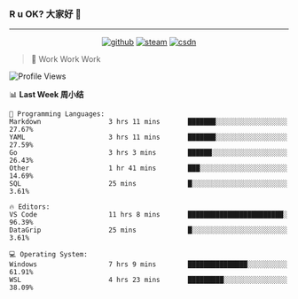 ### R u OK? 大家好 👋

___

<p align="center">
  <a href="https://bigkjp97.github.io/"><img src="https://img.shields.io/badge/-GitPage-lightgrey" alt="github"></a>
  <a href="https://steamcommunity.com/id/bigkjp/"><img src="https://img.shields.io/badge/-Steam-black" alt="steam"></a>
  <a href="https://blog.csdn.net/qq_38986088"><img src="https://img.shields.io/badge/CSDN-cf000e" alt="csdn"></a>
</p>

> 🧟 Work Work Work

<!--START_SECTION:kjp readme-->
![Profile Views](http://img.shields.io/badge/Mi%20Amigos%E2%99%82%EF%B8%8F-1-ff69b4)

📊 **Last Week 周小结** 

```text
💬 Programming Languages: 
Markdown                 3 hrs 11 mins       ███████░░░░░░░░░░░░░░░░░░   27.67% 
YAML                     3 hrs 11 mins       ███████░░░░░░░░░░░░░░░░░░   27.59% 
Go                       3 hrs 3 mins        ██████░░░░░░░░░░░░░░░░░░░   26.43% 
Other                    1 hr 41 mins        ███░░░░░░░░░░░░░░░░░░░░░░   14.69% 
SQL                      25 mins             █░░░░░░░░░░░░░░░░░░░░░░░░   3.61%

🔥 Editors: 
VS Code                  11 hrs 8 mins       ████████████████████████░   96.39% 
DataGrip                 25 mins             █░░░░░░░░░░░░░░░░░░░░░░░░   3.61%

💻 Operating System: 
Windows                  7 hrs 9 mins        ███████████████░░░░░░░░░░   61.91% 
WSL                      4 hrs 23 mins       █████████░░░░░░░░░░░░░░░░   38.09%

```


<!--END_SECTION:kjp readme-->

<!--
**bigkjp97/bigkjp97** is a ✨ _special_ ✨ repository because its `README.md` (this file) appears on your GitHub profile.

Here are some ideas to get you started:

- 🔭 I’m currently working on ...
- 🌱 I’m currently learning ...
- 👯 I’m looking to collaborate on ...
- 🤔 I’m looking for help with ...
- 💬 Ask me about ...
- 📫 How to reach me: ...
- 😄 Pronouns: ...
- ⚡ Fun fact: ... -->
